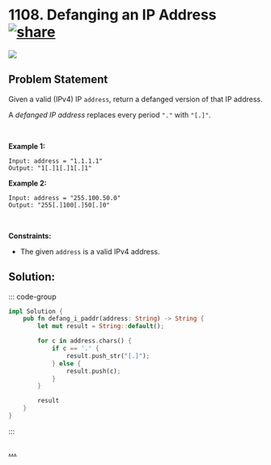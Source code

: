 # 1108. Defanging an IP Address [![share]](https://leetcode.com/problems/defanging-an-ip-address/)

![][easy]

## Problem Statement

<p>Given a valid (IPv4) IP <code>address</code>, return a defanged version of that IP address.</p>
<p>A <em>defanged IP address</em> replaces every period <code>"."</code> with <code>"[.]"</code>.</p>
<p> </p>
<p><strong class="example">Example 1:</strong></p>

```
Input: address = "1.1.1.1"
Output: "1[.]1[.]1[.]1"
```

<p><strong class="example">Example 2:</strong></p>

```
Input: address = "255.100.50.0"
Output: "255[.]100[.]50[.]0"
```

<p> </p>
<p><strong>Constraints:</strong></p>
<ul>
<li>The given <code>address</code> is a valid IPv4 address.</li>
</ul>

## Solution:

::: code-group

```rs [Rust]
impl Solution {
    pub fn defang_i_paddr(address: String) -> String {
        let mut result = String::default();

        for c in address.chars() {
            if c == '.' {
                result.push_str("[.]");
            } else {
                result.push(c);
            }
        }

        result
    }
}

```

:::

### [_..._](#)

```

```

<!----------------------------------{ link }--------------------------------->

[share]: https://graph.org/file/3ea5234dda646b71c574a.png
[easy]: https://img.shields.io/badge/Difficulty-Easy-bright.svg
[medium]: https://img.shields.io/badge/Difficulty-Medium-yellow.svg
[hard]: https://img.shields.io/badge/Difficulty-Hard-red.svg
